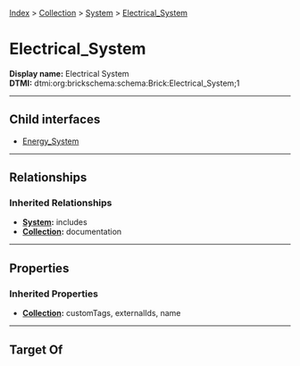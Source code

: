 [Index](../../../Index.md) > [Collection](../../Collection.md) > [System](../System.md) > [Electrical_System](#)
# Electrical_System

**Display name:** Electrical System<br />
**DTMI:** dtmi:org:brickschema:schema:Brick:Electrical_System;1

---

## Child interfaces
* [Energy_System](Energy_System/Energy_System.md)

---

## Relationships

### Inherited Relationships
* **[System](../System.md):** includes
* **[Collection](../../Collection.md):** documentation

---

## Properties

### Inherited Properties
* **[Collection](../../Collection.md):** customTags, externalIds, name

---

## Target Of

